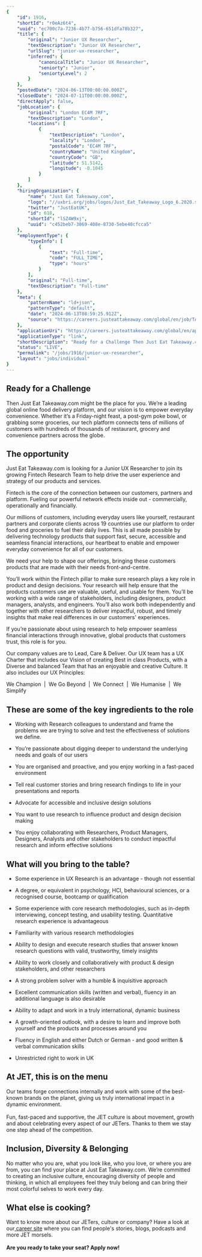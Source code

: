 ```yaml
---
{
	"id": 1916,
	"shortId": "r0eAz6t4",
	"uuid": "ec700c7a-7236-4b77-b756-651dfa78b327",
	"title": {
		"original": "Junior UX Researcher",
		"textDescription": "Junior UX Researcher",
		"urlSlug": "junior-ux-researcher",
		"inferred": {
			"canonicalTitle": "Junior UX Researcher",
			"seniorty": "Junior",
			"seniortyLevel": 2
		}
	},
	"postedDate": "2024-06-13T00:00:00.000Z",
	"closedDate": "2024-07-11T00:00:00.000Z",
	"directApply": false,
	"jobLocation": {
		"original": "London EC4M 7RF",
		"textDescription": "London",
		"locations": [
			{
				"textDescription": "London",
				"locality": "London",
				"postalCode": "EC4M 7RF",
				"countryName": "United Kingdom",
				"countryCode": "GB",
				"latitude": 51.5142,
				"longitude": -0.1045
			}
		]
	},
	"hiringOrganization": {
		"name": "Just Eat Takeaway.com",
		"logo": "//uxbri.org/jobs/logos/Just_Eat_Takeaway_Logo_6.2020.svg",
		"twitter": "JustEatUK",
		"id": 618,
		"shortId": "lSZ4W9xj",
		"uuid": "c452beb7-3069-408e-8730-5ebe40cfcca5"
	},
	"employmentType": {
		"typeInfo": [
			{
				"text": "Full-time",
				"code": "FULL_TIME",
				"type": "hours"
			}
		],
		"original": "Full-time",
		"textDescription": "Full-time"
	},
	"meta": {
		"patternName": "ld+json",
		"patternType": "default",
		"date": "2024-06-13T08:59:25.912Z",
		"source": "https://careers.justeattakeaway.com/global/en/job/TAKEGLOBALR038509ENGLOBAL/Junior-UX-Researcher?utm_campaign=&utm_content=&utm_source=indeed&utm_medium=earned_jobposting&utm_term="
	},
	"applicationUri": "https://careers.justeattakeaway.com/global/en/apply?jobSeqNo=TAKEGLOBALR038509ENGLOBAL&step=1",
	"applicationType": "link",
	"shortDescription": "Ready for a Challenge Then Just Eat Takeaway.com. might be the place for you. We’re’ a leading global online food delivery platform, and our vision is to empower everyday convenience. Whether it’s’ a",
	"status": "LIVE",
	"permalink": "/jobs/1916/junior-ux-researcher",
	"layout": "jobs/individual"
}
---
```

<h2>Ready for a Challenge</h2><p>Then Just Eat Takeaway.com might be the place for you. We’re a leading global online food delivery platform, and our vision is to empower everyday convenience. Whether it’s a Friday-night feast, a post-gym poke bowl, or grabbing some groceries, our tech platform connects tens of millions of customers with hundreds of thousands of restaurant, grocery and convenience partners across the globe.</p><h2>The opportunity</h2><p>Just Eat Takeaway.com is looking for a Junior UX Researcher to join its growing Fintech Research Team to help drive the user experience and strategy of our products and services.&nbsp;</p><p>Fintech is the core of the connection between our customers, partners and platform. Fueling our powerful network effects inside out - commercially, operationally and financially.&nbsp;</p><p>Our millions of customers, including everyday users like yourself, restaurant partners and corporate clients across 19 countries use our platform to order food and groceries to fuel their daily lives. This is all made possible by delivering technology products that support fast, secure, accessible and seamless financial interactions, our heartbeat to enable and empower everyday convenience for all of our customers.&nbsp;</p><p>We need your help to shape our offerings, bringing these customers products that are made with their needs front-and-centre.&nbsp;</p><p>You’ll work within the Fintech pillar to make sure research plays a key role in product and design decisions. Your research will help ensure that the products customers use are valuable, useful, and usable for them. You’ll be working with a wide range of stakeholders, including designers, product managers, analysts, and engineers. You’ll also work both independently and together with other researchers to deliver impactful, robust, and timely insights that make real differences in our customers' experiences.</p><p>If you’re passionate about using research to help empower seamless financial interactions through innovative, global products that customers trust, this role is for you.</p><p>Our company values are to Lead, Care &amp; Deliver. Our UX team has a UX Charter that includes our Vision of creating Best in class Products, with a Diverse and balanced Team that has an enjoyable and creative Culture. It also includes our UX Principles:</p><p>We Champion&nbsp; |&nbsp; We Go Beyond&nbsp; |&nbsp; We Connect&nbsp; |&nbsp; We Humanise&nbsp; |&nbsp; We Simplify</p><h2>These are some of the key ingredients to the role</h2><ul><li><p>Working with Research colleagues to understand and frame the problems we are trying to solve and test the effectiveness of solutions we define.</p></li><li><p>You’re passionate about digging deeper to understand the underlying needs and goals of our users</p></li><li><p>You are organised and proactive, and you enjoy working in a fast-paced environment</p></li><li><p>Tell real customer stories and bring research findings to life in your presentations and reports</p></li><li><p>Advocate for accessible and inclusive design solutions</p></li><li><p>You want to use research to influence product and design decision making</p></li><li><p>You enjoy collaborating with Researchers, Product Managers, Designers, Analysts and other stakeholders to conduct impactful research and inform effective solutions</p></li></ul><h2>What will you bring to the table?</h2><ul><li><p>Some experience in UX Research is an advantage - though not essential</p></li><li><p>A degree, or equivalent in psychology, HCI, behavioural sciences, or a recognised course, bootcamp or qualification&nbsp;</p></li><li><p>Some experience with core research methodologies, such as in-depth interviewing, concept testing, and usability testing. Quantitative research experience is advantageous</p></li><li><p>Familiarity with various research methodologies</p></li><li><p>Ability to design and execute research studies that answer known research questions with valid, trustworthy, timely insights</p></li><li><p>Ability to work closely and collaboratively with product &amp; design stakeholders, and other researchers</p></li><li><p>A strong problem solver with a humble &amp; inquisitive approach</p></li><li><p>Excellent communication skills (written and verbal), fluency in an additional language is also desirable</p></li><li><p>Ability to adapt and work in a truly international, dynamic business</p></li><li><p>A growth-oriented outlook, with a desire to learn and improve both yourself and the products and processes around you</p></li><li><p>Fluency in English and either Dutch or German - and good written &amp; verbal communication skills</p></li><li><p>Unrestricted right to work in UK</p></li></ul><h2>At JET, this is on the menu</h2><p>Our teams forge connections internally and work with some of the best-known brands on the planet, giving us truly international impact in a dynamic environment.<br><br>Fun, fast-paced and supportive, the JET culture is about movement, growth and about celebrating every aspect of our JETers. Thanks to them we stay one step ahead of the competition.</p><h2>Inclusion, Diversity &amp; Belonging</h2><p>No matter who you are, what you look like, who you love, or where you are from, you can find your place at Just Eat Takeaway.com. We’re committed to creating an inclusive culture, encouraging diversity of people and thinking, in which all employees feel they truly belong and can bring their most colorful selves to work every day.</p><h2>What else is cooking?</h2><p>Want to know more about our JETers, culture or company? Have a look at our<a target="_blank" rel="noopener noreferrer nofollow" href="https://careers.justeattakeaway.com/global/en/home"> career site</a> where you can find people's stories, blogs, podcasts and more JET morsels.<br><br><strong>Are you ready to take your seat? Apply now!</strong></p>
